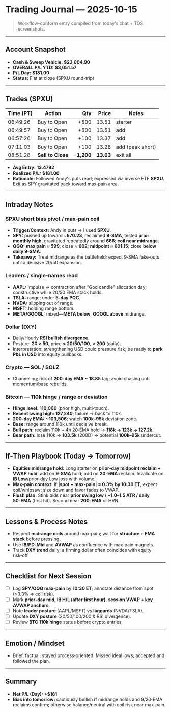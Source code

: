 # Trading Journal — 2025-10-15

> Workflow-conform entry compiled from today's chat + TOS screenshots.

---

## Account Snapshot
- **Cash & Sweep Vehicle:** **$23,004.90**
- **OVERALL P/L YTD:** **$3,051.57**
- **P/L Day:** **$181.00**
- **Status:** Flat at close (SPXU round-trip)

---

## Trades (SPXU)
| Time (PT) | Action | Qty | Price | Notes |
|---|---|---:|---:|---|
| 06:49:26 | Buy to Open | +500 | 13.51 | starter |
| 06:49:57 | Buy to Open | +500 | 13.51 | add |
| 06:57:26 | Buy to Open | +100 | 13.37 | add |
| 07:11:03 | Buy to Open | +100 | 13.28 | add (peak short) |
| 08:51:28 | **Sell to Close** | **-1,200** | **13.63** | exit all |

- **Avg Entry:** **13.4792**
- **Realized P/L:** **$181.00**
- **Rationale:** Followed Andy's puts read; expressed via inverse ETF **SPXU**. Exit as SPY gravitated back toward max‑pain area.

---

## Intraday Notes

### SPXU short bias pivot / max‑pain coil
- **Trigger/Context:** Andy in puts ⇒ I used **SPXU**.  
- **SPY:** pushed up toward ~**670.23**, reclaimed **9‑SMA**, tested **prior monthly high**, gravitated repeatedly around **666**; **coil near midrange**.  
- **QQQ:** **max pain ≈ 599**; close ≈ **602**; **midpoint ≈ 601.15**; close **below daily 9‑SMA**.  
- **Takeaway:** Treat midrange as the battlefield; expect 9‑SMA fake‑outs until a decisive 20/50 expansion.

### Leaders / single‑names read
- **AAPL:** impulse → contraction after “God candle” allocation day; constructive while 20/50 EMA stack holds.  
- **TSLA:** range; under **5‑day POC**.  
- **NVDA:** slipping out of range.  
- **MSFT:** holding range bottom.  
- **META/GOOGL:** mixed—**META below**, **GOOGL above** midrange.

### Dollar (DXY)
- Daily/Hourly **RSI bullish divergence**.  
- Posture: **20 > 50**, price **> 20/50/100**, **< 200** (daily).  
- Interpretation: strengthening USD could pressure risk; be ready to **park P&L in USD** into equity pullbacks.

### Crypto — SOL / SOLZ
- Channeling; risk of **200‑day EMA ~ 18.85** tag; avoid chasing until momentum/base rebuilds.

### Bitcoin — 110k hinge / range or deviation
- **Hinge level:** **110,000** (prior high, multi‑touch).  
- **Recent swing high:** **127,240**; failure → back to 110k.  
- **200‑day EMA:** **~103,506**; watch **100k–95k** deviation zone.  
- **Base:** range around 110k until decisive break.  
- **Bull path:** reclaim 110k + 4h 20‑EMA hold → **118k → 123k → 127.2k**.  
- **Bear path:** lose 110k → **103.5k** (200D) → potential **100k–95k** undercut.

---

## If‑Then Playbook (Today → Tomorrow)
- **Equities midrange hold:** Long starter on **prior‑day midpoint reclaim + VWAP hold**; add on **9‑SMA** hold; add on **20‑EMA** reclaim. Invalidate on **IB Low**/prior‑day Low loss with volume.  
- **Max‑pain context:** If **|spot − max‑pain| ≤ 0.3% by 10:30 ET**, expect coil/whipsaw; size down and favor fades to VWAP.  
- **Flush plan:** Stink bids near **prior swing low / −1.0–1.5 ATR / daily 50‑EMA** (first hit). Second near **200‑EMA** or HVN.

---

## Lessons & Process Notes
- Respect **midrange coils** around max‑pain; wait for **structure + EMA stack** before pressing.  
- Use **IB/PD‑Mid** and **AVWAP** as confluence with max‑pain magnets.  
- Track **DXY trend** daily; a firming dollar often coincides with equity risk‑off.

---

## Checklist for Next Session
- [ ] Log **SPY/QQQ max‑pain** by **10:30 ET**; annotate distance from spot (≤0.3% ⇒ coil risk).  
- [ ] Mark **prior‑day mid**, **IB H/L (after first hour)**, **session VWAP + key AVWAP anchors**.  
- [ ] Note **leader posture** (AAPL/MSFT) vs **laggards** (NVDA/TSLA).  
- [ ] Update **DXY posture** (20/50/100/200 & RSI divergence).  
- [ ] Review **BTC 110k hinge** status before crypto entries.

---

## Emotion / Mindset
- Brief, factual; stayed process‑oriented. Missed ideal lows; accepted and followed the plan.

---

## Summary
- **Net P/L (Day):** **+$181**  
- **Bias into tomorrow:** cautiously bullish **if** midrange holds and 9/20‑EMA reclaims confirm; otherwise balance/neutral with coil risk near max‑pain.

